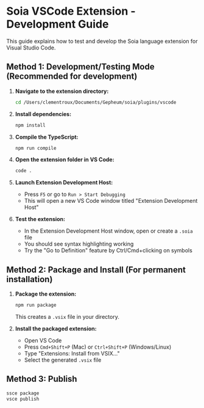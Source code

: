# Soia VSCode Extension - Development Guide

This guide explains how to test and develop the Soia language extension for Visual Studio Code.

## Method 1: Development/Testing Mode (Recommended for development)

1. **Navigate to the extension directory:**
   ```bash
   cd /Users/clementroux/Documents/Gepheum/soia/plugins/vscode
   ```

2. **Install dependencies:**
   ```bash
   npm install
   ```

3. **Compile the TypeScript:**
   ```bash
   npm run compile
   ```

4. **Open the extension folder in VS Code:**
   ```bash
   code .
   ```

5. **Launch Extension Development Host:**
   - Press `F5` or go to `Run > Start Debugging`
   - This will open a new VS Code window titled "Extension Development Host"

6. **Test the extension:**
   - In the Extension Development Host window, open or create a `.soia` file
   - You should see syntax highlighting working
   - Try the "Go to Definition" feature by Ctrl/Cmd+clicking on symbols

## Method 2: Package and Install (For permanent installation)

1. **Package the extension:**
   ```bash
   npm run package
   ```
   This creates a `.vsix` file in your directory.

2. **Install the packaged extension:**
   - Open VS Code
   - Press `Cmd+Shift+P` (Mac) or `Ctrl+Shift+P` (Windows/Linux)
   - Type "Extensions: Install from VSIX..."
   - Select the generated `.vsix` file

## Method 3: Publish

```bash
ssce package
vsce publish
```
